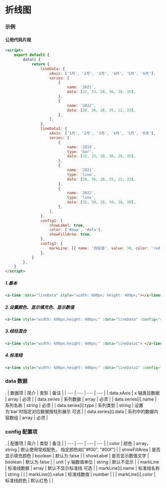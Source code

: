 # 折线图

### 示例

#### 公用代码片段

```html
<script>
    export default {
        data() {
            return {
                lineData: {
                    xAxis: ['1月', '2月', '3月', '4月', '5月', '6月'],
                    series: [
                        {
                            name: '2021',
                            data: [22, 33, 28, 36, 28, 35],
                        },
                        {
                            name: '2022',
                            data: [28, 36, 28, 35, 22, 33],
                        },
                    ],
                },
                lineData1: {
                    xAxis: ['1月', '2月', '3月', '4月', '5月', '6月'],
                    series: [
                        {
                            name: '2019',
                            type: 'bar',
                            data: [22, 33, 28, 36, 28, 35],
                        },
                        {
                            name: '2021',
                            type: 'line',
                            data: [28, 36, 28, 35, 22, 33],
                        },
                        {
                            name: '2022',
                            type: 'line',
                            data: [32, 39, 28, 50, 10, 30],
                        },
                    ],
                },
                config1: {
                    showLabel: true,
                    color: ['#aaa', '#afa'],
                    showFillArea: true,
                },
                config2: {
                    markLine: [{ name: '目标值', value: 30, color: 'red' }],
                },
            }
        },
    }
</script>
```

##### 1.基本

```html
<z-line :data="lineData" style="width: 600px; height: 400px;"></z-line>
```

<line-md :data="lineData" style="width: 600px; height: 400px;"></line-md>

##### 2.设置颜色、显示填充色、显示数值

```html
<z-line style="width: 600px;height: 400px;" :data="lineData" :config="config1"> </z-line>
```

<line-md
    style="width: 600px;height: 400px;"
    :data="lineData"
    :config="config1">
</line-md>

##### 3.线柱混合

```html
<z-line style="width: 600px;height: 400px;" :data="lineData1"> </z-line>
```

<line-md style="width: 600px;height: 400px;" :data="lineData1"> </line-md>

##### 4.标准线

```html
<z-line style="width: 600px;height: 400px;" :data="lineData1" :config="config2"> </z-line>
```

<line-md style="width: 600px;height: 400px;" :data="lineData" :config="config2"> </line-md>

<script>
export default {
    data() {
        return {
            lineData: {
                xAxis: ['1月', '2月', '3月', '4月', '5月', '6月'],
                series: [
                    {
                        name: '2021',
                        data: [22, 33, 28, 36, 28, 35],
                    },
                    {
                        name: '2022',
                        data: [28, 36, 28, 35, 22, 33],
                    },
                ],
            },
            lineData1: {
                xAxis: ['1月', '2月', '3月', '4月', '5月', '6月'],
                series: [
                    {
                        name: '2019',
                        type: 'bar',
                        data: [22, 33, 28, 36, 28, 35],
                    },
                    {
                        name: '2021',
                        type: 'line',
                        data: [28, 36, 28, 35, 22, 33],
                    },
                    {
                        name: '2022',
                        type: 'line',
                        data: [32, 39, 28, 50, 10, 30],
                    },
                ],
            },
            config1:{
                showLabel:true,
                color:['#aaa','#afa'],
                showFillArea:true
            },
            config2:{
                markLine: [{ name: '目标值', value: 30, color: 'red' }],
            }
        }
    },
}
</script>

### data 数据

.
| 数据项 | 简介 | 类型 | 备注 |
| --- | --- | --- | --- |
| data.xAxis | x 轴类目数据 | array | 必须 |
| data.series | 系列数据 | array | 必须 |
| data.series[i].name | 系列名称 | string | 必须 |
| data.series[i].type | 系列类型 | string | 设置为'bar'时指定对应数据按柱形展示 可选 |
| data.series[i].data | 系列中的数据内容数组 | array | 必须 |

### config 配置项

.
| 配置项 | 简介 | 类型 | 备注 |
| --- | --- | --- | --- |
| color | 颜色 | array，string | 默认使用常规配色， 指定颜色如["#f00", "#00f"] |
| showFillArea | 是否显示填充颜色 | boolean | 默认为 false |
| showLabel | 是否显示数值文字 | boolean | 默认为 false |
| unit | y 轴数值单位 | string | 默认不显示 |
| markLine | 标准线数据 | array | 默认不显示标准线 可选 |
| markLine[i].name | 标准线名称 | string | |
| markLine[i].value | 标准线数值 | number | |
| markLine[i].color | 标准线颜色 | 默认红色 | |

